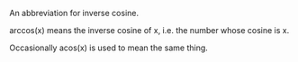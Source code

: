 An abbreviation for inverse cosine.

arccos(x) means the inverse cosine of x, i.e. the number whose cosine is
x.

Occasionally acos(x) is used to mean the same thing.
